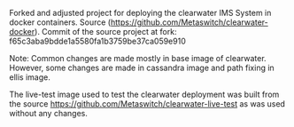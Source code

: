 Forked and adjusted project for deploying the clearwater IMS System in docker containers. Source (https://github.com/Metaswitch/clearwater-docker).
Commit of the source project at fork: f65c3aba9bdde1a5580fa1b3759be37ca059e910

Note: Common changes are made mostly in base image of clearwater. However, some changes are made in cassandra image and path fixing in ellis image.


The live-test image used to test the clearwater deployment was built from the source https://github.com/Metaswitch/clearwater-live-test as was used without any changes.

